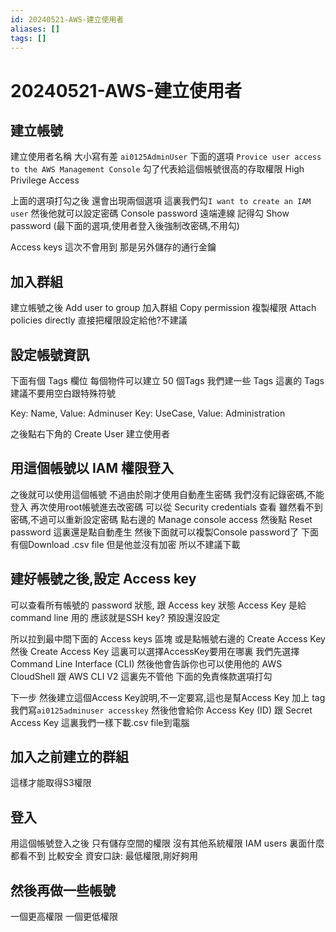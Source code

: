 ```yaml
---
id: 20240521-AWS-建立使用者
aliases: []
tags: []
---
```


# 20240521-AWS-建立使用者

## 建立帳號

建立使用者名稱
大小寫有差
`ai0125AdminUser`
下面的選項
`Provice user access to the AWS Management Console`
勾了代表給這個帳號很高的存取權限 High Privilege Access

上面的選項打勾之後
還會出現兩個選項
這裏我們勾`I want to create an IAM user`
然後他就可以設定密碼 Console password
遠端連線
記得勾 Show password
(最下面的選項,使用者登入後強制改密碼,不用勾)

Access keys
這次不會用到
那是另外儲存的通行金鑰

## 加入群組

建立帳號之後
Add user to group 加入群組
Copy permission 複製權限
Attach policies directly 直接把權限設定給他?不建議

## 設定帳號資訊

下面有個 Tags 欄位
每個物件可以建立 50 個Tags
我們建一些 Tags
這裏的 Tags 建議不要用空白跟特殊符號

Key: Name, Value: Adminuser
Key: UseCase, Value: Administration

之後點右下角的 Create User 建立使用者

## 用這個帳號以 IAM 權限登入

之後就可以使用這個帳號
不過由於剛才使用自動產生密碼
我們沒有記錄密碼,不能登入
再次使用root帳號進去改密碼
可以從 Security credentials 查看
雖然看不到密碼,不過可以重新設定密碼
點右邊的 Manage console access
然後點 Reset password
這裏還是點自動產生
然後下面就可以複製Console password了
下面有個Download .csv file
但是他並沒有加密
所以不建議下載

## 建好帳號之後,設定 Access key

可以查看所有帳號的 password 狀態, 跟 Access key 狀態
Access Key 是給 command line 用的
應該就是SSH key?
預設還沒設定

所以拉到最中間下面的 Access keys 區塊
或是點帳號右邊的 Create Access Key
然後 Create Access Key
這裏可以選擇AccessKey要用在哪裏
我們先選擇 Command Line Interface (CLI)
然後他會告訴你也可以使用他的 AWS CloudShell 跟 AWS CLI V2
這裏先不管他
下面的免責條款選項打勾

下一步
然後建立這個Access Key說明,不一定要寫,這也是幫Access Key 加上 tag
我們寫`ai0125adminuser accesskey`
然後他會給你
Access Key (ID) 跟 Secret Access Key
這裏我們一樣下載.csv file到電腦

## 加入之前建立的群組

這樣才能取得S3權限

## 登入

用這個帳號登入之後
只有儲存空間的權限
沒有其他系統權限
IAM users 裏面什麼都看不到
比較安全
資安口訣: 最低權限,剛好夠用

## 然後再做一些帳號

一個更高權限
一個更低權限

